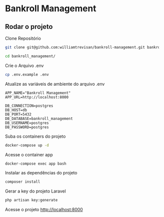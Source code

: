 # Bankroll Management

## Rodar o projeto

Clone Repositório
```sh
git clone git@github.com:williamtrevisan/bankroll-management.git bankroll_management
```

```sh
cd bankroll_management/
```

Crie o Arquivo .env
```sh
cp .env.example .env
```

Atualize as variáveis de ambiente do arquivo .env
```dosini
APP_NAME="Bankroll Management"
APP_URL=http://localhost:8000

DB_CONNECTION=postgres
DB_HOST=db
DB_PORT=5432
DB_DATABASE=bankroll_management
DB_USERNAME=postgres
DB_PASSWORD=postgres
```

Suba os containers do projeto
```sh
docker-compose up -d
```

Acesse o container app
```sh
docker-compose exec app bash
```

Instalar as dependências do projeto
```sh
composer install
```

Gerar a key do projeto Laravel
```sh
php artisan key:generate
```

Acesse o projeto
[http://localhost:8000](http://localhost:8000)

